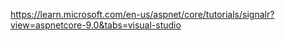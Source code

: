https://learn.microsoft.com/en-us/aspnet/core/tutorials/signalr?view=aspnetcore-9.0&tabs=visual-studio

